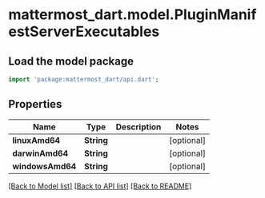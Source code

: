 # mattermost_dart.model.PluginManifestServerExecutables

## Load the model package
```dart
import 'package:mattermost_dart/api.dart';
```

## Properties
Name | Type | Description | Notes
------------ | ------------- | ------------- | -------------
**linuxAmd64** | **String** |  | [optional] 
**darwinAmd64** | **String** |  | [optional] 
**windowsAmd64** | **String** |  | [optional] 

[[Back to Model list]](../README.md#documentation-for-models) [[Back to API list]](../README.md#documentation-for-api-endpoints) [[Back to README]](../README.md)


